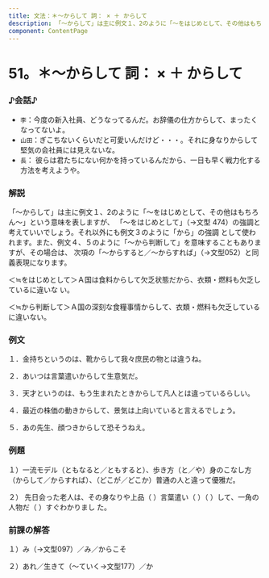```yaml
---
title: 文法：＊～からして 詞： × ＋ からして
description: 「～からして」は主に例文１、2のように「～をはじめとして、その他はもちろん～」という意味を表しますが、 「～をはじめとして」（→文型 474）の強調と考えていいでしょう。それ以外にも例文３のように「から」の強調 として使われます。また、例文４、５のように「～から判断して」を意味することもありますが、その場合は、 次項の「～からすると／～からすれば」（→文型052）と同義表現になります。＜≒をはじめとして＞
component: ContentPage
---
```



# 51。＊～からして 詞： × ＋ からして
### ♪会話♪
- `李`：今度の新入社員、どうなってるんだ。お辞儀の仕方からして、まったくなってないよ。
- `山田`：ぎこちないくらいだと可愛いんだけど・・・。それに身なりからして堅気の会社員には見えないな。
- `長`： 彼らは君たちにない何かを持っているんだから、一日も早く戦力化する方法を考えようや。
### 解説
「～からして」は主に例文１、2のように「～をはじめとして、その他はもちろん～」という意味を表しますが、 「～をはじめとして」（→文型 474）の強調と考えていいでしょう。それ以外にも例文３のように「から」の強調 として使われます。また、例文４、５のように「～から判断して」を意味することもありますが、その場合は、 次項の「～からすると／～からすれば」（→文型052）と同義表現になります。

＜≒をはじめとして＞Ａ国は食料からして欠乏状態だから、衣類・燃料も欠乏しているに違いな い。

＜≒から判断して＞Ａ国の深刻な食糧事情からして、衣類・燃料も欠乏しているに違いない。
### 例文
１．金持ちというのは、靴からして我々庶民の物とは違うね。

２．あいつは言葉遣いからして生意気だ。

３．天才というのは、もう生まれたときからして凡人とは違っているらしい。

４．最近の株価の動きからして、景気は上向いていると言えるでしょう。

５．あの先生、顔つきからして恐そうねえ。
### 例題
１）一流モデル（ともなると／ともすると）、歩き方（と／や）身のこなし方（からして／からすれば）、（どこが／どこか）普通の人と違って優雅だ。

２） 先日会った老人は、その身なりや上品（ ）言葉遣い（ ）（ ）して、一角の人物だ（ ）すぐわかりまし た。
### 前課の解答
１）み（→文型097）／み／からこそ

２）あれ／生きて（～ていく→文型177）／か
